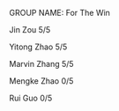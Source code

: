 GROUP NAME: For The Win


Jin Zou 		  5/5 

Yitong Zhao		5/5

Marvin Zhang	5/5

Mengke Zhao	  0/5

Rui Guo		    0/5
